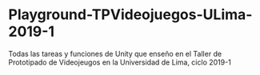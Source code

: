 # Playground-TPVideojuegos-ULima-2019-1
Todas las tareas y funciones de Unity que enseño en el Taller de Prototipado de Videojeugos en la Universidad de Lima, ciclo 2019-1
